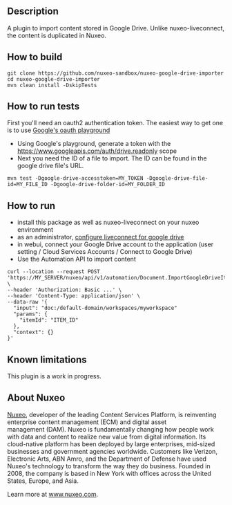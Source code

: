 ## Description

A plugin to import content stored in Google Drive. Unlike nuxeo-liveconnect, the content is duplicated in Nuxeo.

## How to build
```
git clone https://github.com/nuxeo-sandbox/nuxeo-google-drive-importer
cd nuxeo-google-drive-importer
mvn clean install -DskipTests
```

## How to run tests

First you'll need an oauth2 authentication token. The easiest way to get one is to use [Google's oauth playground](https://developers.google.com/oauthplayground)

- Using Google's playground, generate a token with the https://www.googleapis.com/auth/drive.readonly scope
- Next you need the ID of a file to import. The ID can be found in the google drive file's URL. 

```
mvn test -Dgoogle-drive-accesstoken=MY_TOKEN -Dgoogle-drive-file-id=MY_FILE_ID -Dgoogle-drive-folder-id=MY_FOLDER_ID
```

## How to run

- install this package as well as nuxeo-liveconnect on your nuxeo environment
- as an administrator, [configure liveconnect for google drive](https://doc.nuxeo.com/nxdoc/nuxeo-live-connect/#setting-up-live-connect-for-google-drive)
- in webui, connect your Google Drive account to the application (user setting / Cloud Services Accounts / Connect to Google Drive)
- Use the Automation API to import content

```
curl --location --request POST 'https://MY_SERVER/nuxeo/api/v1/automation/Document.ImportGoogleDriveItem' \
--header 'Authorization: Basic ...' \
--header 'Content-Type: application/json' \
--data-raw '{
  "input": "doc:/default-domain/workspaces/myworkspace"
  "params": {
    "itemId": "ITEM_ID"
  },
  "context": {}
}'
```

## Known limitations
This plugin is a work in progress.

## About Nuxeo
[Nuxeo](www.nuxeo.com), developer of the leading Content Services Platform, is reinventing enterprise content management (ECM) and digital asset management (DAM). Nuxeo is fundamentally changing how people work with data and content to realize new value from digital information. Its cloud-native platform has been deployed by large enterprises, mid-sized businesses and government agencies worldwide. Customers like Verizon, Electronic Arts, ABN Amro, and the Department of Defense have used Nuxeo's technology to transform the way they do business. Founded in 2008, the company is based in New York with offices across the United States, Europe, and Asia.

Learn more at www.nuxeo.com.
